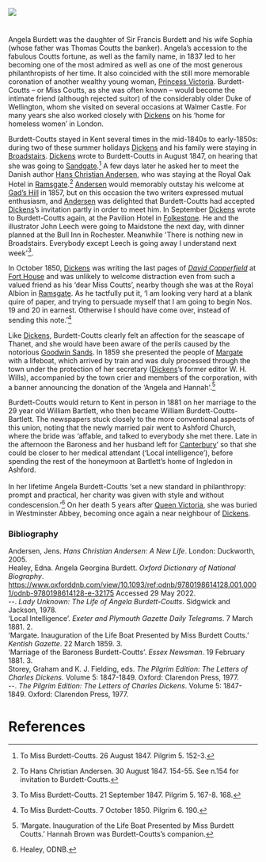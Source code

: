 <a href="https://beta.kent-maps.online"><img src="https://beta.kent-maps.online/juncture/ve-button.png"></a>

<param ve-config
    title="Angela Burdett-Coutts, 1814-1906"
    author="Professor Carolyn Oulton"
    banner="https://upload.wikimedia.org/wikipedia/commons/f/fc/Burdett-Coutts_sundial_mosaics_-_geograph.org.uk_-_475598.jpg"
    layout="vtl"
    description="In this visual essay, Professor Carolyn Oulton traces the Kent visits and interactions with Charles Dickens et al of heiress and philanthropist Angela Burdett-Coutts.">

<!-- Global Entities -->
<param ve-entity title="Walmer Castle" eid="Q2543161">
<param ve-entity title="Maidstone" eid="Q213180">
<param ve-entity title="Rochester" eid="Q507517">
<param ve-entity title="Thanet" eid="Q1752642">
<param ve-entity title="Ashford" eid="Q725261">
<param ve-entity title="Ramsgate" eid="Q736439">
<param ve-entity title="Broadstairs" eid="Q922739">
<param ve-entity title="Folkestone" eid="Q375314">

<!-- Base map starting position centred on Canterbury -->
<param ve-map center="Q29303" zoom="10">

<!-- Historical map layers -->
<param ve-map-layer active allmaps allmaps-id="bd3bb7d13a5d0a88" title="Moule 1850">

#

Angela Burdett was the daughter of Sir Francis Burdett and his wife Sophia (whose father was Thomas Coutts the banker). Angela’s accession to the fabulous Coutts fortune, as well as the family name, in 1837 led to her becoming one of the most admired as well as one of the most generous philanthropists of her time. It also coincided with the still more memorable coronation of another wealthy young woman, [Princess Victoria](/19c/19c-victoria-biography). Burdett-Coutts – or Miss Coutts, as she was often known – would become the intimate friend (although rejected suitor) of the considerably older Duke of Wellington, whom she visited on several occasions at Walmer Castle. For many years she also worked closely with [Dickens](/dickens) on his ‘home for homeless women’ in London.
<param ve-image 
       label="Angela Burdett-Coutts" 
       description="A portrait of Burdett-Coutts, circa 1840" 
       license="Public domain" 
       url="https://upload.wikimedia.org/wikipedia/commons/3/33/Angela_Georgina_Burdett-Coutts%2C_Baroness_Burdett-Coutts_from_NPG.jpg">
<!-- Base map starting position centred on Walmer Castle -->
<param ve-map center="Q2543161" zoom="10">

Burdett-Coutts stayed in Kent several times in the mid-1840s to early-1850s: during two of these summer holidays [Dickens](/dickens) and his family were staying in [Broadstairs](/dickens/dickens-broadstairs). [Dickens](/dickens) wrote to Burdett-Coutts in August 1847, on hearing that she was going to [Sandgate](/placesqz/sandgate-overview).[^ref1] A few days later he asked her to meet the Danish author [Hans Christian Andersen](/19c/19c-christian-andersen), who was staying at the Royal Oak Hotel in [Ramsgate](/dickens/19c-ramsgate).[^ref2] [Andersen](/19c/19c-christian-andersen) would memorably outstay his welcome at [Gad’s Hill](/dickens/dickens-gads-hill) in 1857, but on this occasion the two writers expressed mutual enthusiasm, and [Andersen](/19c/19c-christian-andersen) was delighted that Burdett-Coutts had accepted [Dickens](/dickens)’s  invitation partly in order to meet him. In September [Dickens](/dickens) wrote to Burdett-Coutts again, at the Pavilion Hotel in [Folkestone](/19c/19c-folkestone). He and the illustrator John Leech were going to Maidstone the next day, with dinner planned at the Bull Inn in Rochester. Meanwhile 'There is nothing new in Broadstairs. Everybody except Leech is going away I understand next week'[^ref3].
<param ve-image url="https://stor.artstor.org/stor/077213e1-ee34-4966-a7eb-64fb7cf89d8d" label="Broadstairs Map" attribution="by kind permission of Dickens Museum, Broadstairs">

In October 1850, [Dickens](/dickens) was writing the last pages of [_David Copperfield_](/dickens/david-copperfield-curated-walk)  at [Fort House](/dickens/dickens-fort-house) and was unlikely to welcome distraction even from such a valued friend as his ‘dear Miss Coutts’, nearby though she was at the Royal Albion in [Ramsgate](/dickens/19c-ramsgate). As he tactfully put it, ‘I am looking very hard at a blank quire of paper, and trying to persuade myself that I am going to begin Nos. 19 and 20 in earnest. Otherwise I should have come over, instead of sending this note.’[^ref4]
<param ve-image 
       label="Charles Dickens" 
       description="A portrait of Dickens, between 1867 and 1868" 
       license="Public domain" 
       url="https://upload.wikimedia.org/wikipedia/commons/a/aa/Dickens_Gurney_head.jpg">
<param ve-map center="Q725261" zoom="10">

Like [Dickens](/dickens), Burdett-Coutts clearly felt an affection for the seascape of Thanet, and she would have been aware of the perils caused by the notorious [Goodwin Sands](/dickens/david-copperfield-goodwin-sands). In 1859 she presented the people of [Margate](/19c/19c-margate) with a lifeboat, which arrived by train and was duly processed through the town under the protection of her secretary ([Dickens](/dickens)’s former editor W. H. Wills), accompanied by the town crier and members of the corporation, with a banner announcing the donation of the ‘Angela and Hannah'.[^ref5]
<param ve-image url="https://stor.artstor.org/stor/6fbd0fc9-b2ce-421e-98e7-36cd1e89a92f" label="The Goodwin Sands image from Heroes of the Goodwin Sands" attribution="by Thomas Stanley Treanor, 1904">
<param ve-map center="Q1752642" zoom="11">

Burdett-Coutts would return to Kent in person in 1881 on her marriage to the 29 year old William Bartlett, who then became William Burdett-Coutts-Bartlett. The newspapers stuck closely to the more conventional aspects of this union, noting that the newly married pair went to Ashford Church, where the bride was ‘affable, and talked to everybody she met there. Late in the afternoon the Baroness and her husband left for [Canterbury](/19c/19c-canterbury)’ so that she could be closer to her medical attendant (‘Local intelligence’), before spending the rest of the honeymoon at Bartlett’s home of Ingledon in Ashford.
<br><br>
In her lifetime Angela Burdett-Coutts ‘set a new standard in philanthropy: prompt and practical, her charity was given with style and without condescension.’[^ref6] On her death 5 years after [Queen Victoria](/19c/19c-victoria-biography), she was buried in Westminster Abbey, becoming once again a near neighbour of [Dickens](/dickens).
<param ve-image url="https://upload.wikimedia.org/wikipedia/commons/c/cd/St_Mary%2C_Ashford%2C_June_2021.jpg" label="St Mary's, Ashford" attribution="Poliphilo, CC0, via Wikimedia Commons">
<param ve-map center="Q725261" zoom="10">

### Bibliography
Andersen, Jens. _Hans Christian Andersen: A New Life_. London: Duckworth, 2005.   
Healey, Edna. Angela Georgina Burdett. _Oxford Dictionary of National Biography_. https://www.oxforddnb.com/view/10.1093/ref:odnb/9780198614128.001.0001/odnb-9780198614128-e-32175  Accessed 29 May 2022.   
--. _Lady Unknown: The Life of Angela Burdett-Coutts_. Sidgwick and Jackson, 1978.   
‘Local Intelligence’. _Exeter and Plymouth Gazette Daily Telegrams_. 7 March 1881. 2.   
‘Margate. Inauguration of the Life Boat Presented by Miss Burdett Coutts.’ _Kentish Gazette_. 22 March 1859. 3.   
‘Marriage of the Baroness Burdett-Coutts’. _Essex Newsman_. 19 February 1881. 3.   
Storey, Graham and K. J. Fielding, eds. _The Pilgrim Edition: The Letters of Charles Dickens._ Volume 5: 1847-1849. Oxford: Clarendon Press, 1977.   
--. _The Pilgrim Edition: The Letters of Charles Dickens_. Volume 5: 1847-1849. Oxford: Clarendon Press, 1977.   
<param ve-image 
       label="Escutcheon of Angela Burdett-Coutts" 
       description="The personal emblem of Burdett-Coutts" 
       license="Public domain" 
       url="https://upload.wikimedia.org/wikipedia/commons/5/54/Angela_Burdett-Coutts.gif"
       fit="contain">

# References
[^ref1]: To Miss Burdett-Coutts. 26 August 1847. Pilgrim 5. 152-3.
[^ref2]: To Hans Christian Andersen. 30 August 1847. 154-55. See n.154 for invitation to Burdett-Coutts.
[^ref3]: To Miss Burdett-Coutts. 21 September 1847. Pilgrim 5. 167-8. 168.
[^ref4]: To Miss Burdett-Coutts. 7 October 1850. Pilgrim 6. 190.
[^ref5]: ‘Margate. Inauguration of the Life Boat Presented by Miss Burdett Coutts.’ Hannah Brown was Burdett-Coutts’s companion.
[^ref6]: Healey, ODNB.
